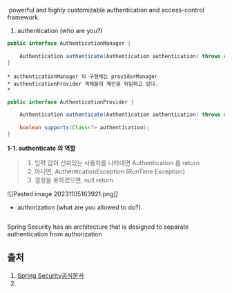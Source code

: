  powerful and highly customizable authentication and access-control framework.

1. authentication (who are you?) 
```java 
public interface AuthenticationManager { 
	
	Authentication authenticate(Authentication authentication) throws AuthenticationException; 
}
```

	* authenticationManager 의 구현체는 providerManager
	* authenticationProvider 객체들의 체인을 위임하고 있다.
	* 

```java 
public interface AuthenticationProvider { 
	
	Authentication authenticate(Authentication authentication) throws AuthenticationException; 
	
	boolean supports(Class<?> authentication); 
}
```


**1-1. authenticate 의 역할**
> 1. 입력 값이 신뢰있는 사용자를 나타내면 Authentication 를 return
> 2. 아니면, AuthenticationException (RunTime Exception)
> 3. 결정을 못하겠으면, null return



![[Pasted image 20231105163921.png]]



* authorization (what are you allowed to do?).

```

```

Spring Security has an architecture that is designed to separate authentication from authorization





## 출처
1. [Spring Security공식문서](https://spring.io/projects/spring-security)
2. 